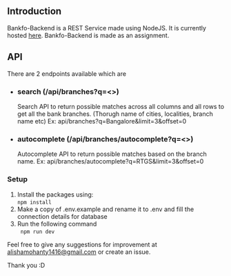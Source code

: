 ## Introduction
Bankfo-Backend is a REST Service made using NodeJS.
It is currently hosted [here](https://bankfo-backend.herokuapp.com/).
Bankfo-Backend is made as an assignment.

## API
There are 2 endpoints available which are
-  ### search (/api/branches?q=<>)
    Search API to return possible matches across all columns and all rows to get all the bank branches. (Thorugh name of cities, localities, branch name etc)
    Ex: api/branches?q=Bangalore&limit=3&offset=0

-  ### autocomplete (/api/branches/autocomplete?q=<>)
    Autocomplete API to return possible matches based on the branch name.
    Ex: api/branches/autocomplete?q=RTGS&limit=3&offset=0

### Setup
1. Install the packages using: \
    `` npm install ``
2.  Make a copy of .env.example and rename it to .env and fill the connection details for database
3.  Run the following command\
      `` npm run dev``

Feel free to give any suggestions for improvement at alishamohanty1416@gmail.com or create an issue.

Thank you :D